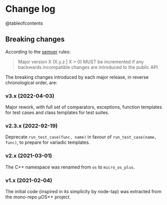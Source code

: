 # Change log

@tableofcontents

## Breaking changes

According to the [semver](https://semver.org) rules:

> Major version X (X.y.z | X > 0) MUST be incremented if any
> backwards incompatible changes are introduced to the public API.

The breaking changes introduced by each major release,
in reverse chronological order, are:

### v3.x (2022-04-03)

Major rework, with full set of comparators, exceptions,
function templates for test cases and class templates for test suites.

### v2.3.x (2022-92-19)

Deprecate `run_test_case(func, name)` in favour of
`run_test_case(name, func)`, to prepare for variadic templates.

### v2.x (2021-03-01)

The C++ namespace was renamed from `os` to `micro_os_plus`.

### v1.x (2021-02-04)

The initial code (inspired in its simplicity by node-tap)
was extracted from the mono-repo µOS++ project.
